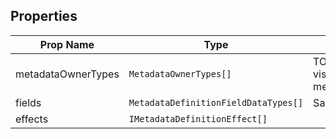 ## Properties

| Prop Name | Type | Description |
| --------------------- | ------ | ------------------- |
| metadataOwnerTypes | `MetadataOwnerTypes[]` | TODO: Create visuals for each metadataownertype |
| fields | `MetadataDefinitionFieldDataTypes[]` | Same with these |
| effects | `IMetadataDefinitionEffect[]` |  |

